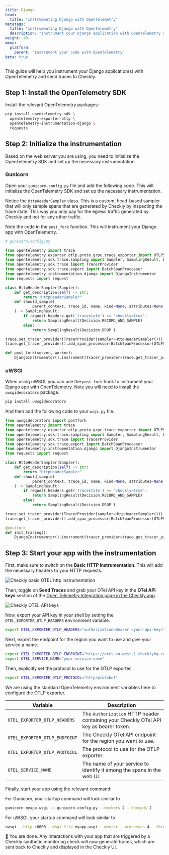 ```yaml
---
title: Django
head:
  title: "Instrumenting Django with OpenTelemetry"
metatags:
  title: "Instrumenting Django with OpenTelemetry"
  description: "Instrument your Django application with OpenTelemetry and send traces to Checkly."
weight: 40
menu:
  platform:
    parent: "Instrument your code with OpenTelemetry"
beta: true
---
```


This guide will help you instrument your Django application(s) with OpenTelemetry and send traces to Checkly.
<!--more-->
## Step 1: Install the OpenTelemetry SDK

Install the relevant OpenTelemetry packages:

```bash
pip install opentelemetry-sdk \
  opentelemetry-exporter-otlp \
  opentelemetry-instrumentation-django \
  requests
```

## Step 2: Initialize the instrumentation

Based on the web server you are using, you need to initialize the OpenTelemetry SDK and set up the necessary instrumentation.

### Gunicorn

Open your `gunicorn.config.py` file and add the following code. This will initialize the OpenTelemetry SDK and set up the necessary 
instrumentation. 

Notice the `HttpHeaderSampler` class. This is a custom, head-based sampler that will only sample spans that are generated 
by Checkly by inspecting the trace state. This way you only pay for the egress traffic generated by Checkly and not for 
any other traffic.

Note the code in the `post_fork` function. This will instrument your Django app with OpenTelemetry.

```python
# gunicorn.config.py

from opentelemetry import trace
from opentelemetry.exporter.otlp.proto.grpc.trace_exporter import OTLPSpanExporter
from opentelemetry.sdk.trace.sampling import Sampler, SamplingResult, Decision
from opentelemetry.sdk.trace import TracerProvider
from opentelemetry.sdk.trace.export import BatchSpanProcessor
from opentelemetry.instrumentation.django import DjangoInstrumentor
from requests import request

class HttpHeaderSampler(Sampler):
    def get_description(self) -> str:
        return "HttpHeaderSampler"
    def should_sample(
            parent_context, trace_id, name, kind=None, attributes=None, links=None, trace_state=None
    ) -> SamplingResult:
        if request.headers.get('tracestate') == 'checkly=true':
            return SamplingResult(Decision.RECORD_AND_SAMPLE)
        else:
            return SamplingResult(Decision.DROP )

trace.set_tracer_provider(TracerProvider(sampler=HttpHeaderSampler()))
trace.get_tracer_provider().add_span_processor(BatchSpanProcessor(OTLPSpanExporter()))

def post_fork(server, worker):
    DjangoInstrumentor().instrument(tracer_provider=trace.get_tracer_provider())
```

### uWSGI

When using uWSGI, you can use the `post_fork` hook to instrument your Django app with OpenTelemetry.
Note you will need to install the `uwsgidecorators` package.

```bash
pip install uwsgidecorators
```

And then add the following code to your `wsgi.py` file.

```python
from uwsgidecorators import postfork
from opentelemetry import trace
from opentelemetry.exporter.otlp.proto.grpc.trace_exporter import OTLPSpanExporter
from opentelemetry.sdk.trace.sampling import Sampler, SamplingResult, Decision
from opentelemetry.sdk.trace import TracerProvider
from opentelemetry.sdk.trace.export import BatchSpanProcessor
from opentelemetry.instrumentation.django import DjangoInstrumentor
from requests import request

class HttpHeaderSampler(Sampler):
    def get_description(self) -> str:
        return "HttpHeaderSampler"
    def should_sample(
            parent_context, trace_id, name, kind=None, attributes=None, links=None, trace_state=None
    ) -> SamplingResult:
        if request.headers.get('tracestate') == 'checkly=true':
            return SamplingResult(Decision.RECORD_AND_SAMPLE)
        else:
            return SamplingResult(Decision.DROP )

trace.set_tracer_provider(TracerProvider(sampler=HttpHeaderSampler()))
trace.get_tracer_provider().add_span_processor(BatchSpanProcessor(OTLPSpanExporter()))

@postfork
def init_tracing():
    DjangoInstrumentor().instrument(tracer_provider=trace.get_tracer_provider())
```

## Step 3: Start your app with the instrumentation

First, make sure to switch on the **Basic HTTP Instrumentation**. This will add the necessary headers to your HTTP requests.

![Checkly basic OTEL http instrumentation](/docs/images/otel/otel_basic_instrumentation.png)

Then, toggle on **Send Traces** and grab your OTel API key in the **OTel API keys** section of the [Open Telemetry Integration page in the Checkly app](https://app.checklyhq.com/settings/account/open-telemetry).

![Checkly OTEL API keys](/docs/images/otel/otel_send_traces.png)

Now, export your API key in your shell by setting the `OTEL_EXPORTER_OTLP_HEADERS` environment variable.

```bash
export OTEL_EXPORTER_OTLP_HEADERS="authorization=Bearer <your-api-key>"
```

Next, export the endpoint for the region you want to use and give your service a name.
```bash
export OTEL_EXPORTER_OTLP_ENDPOINT="https://otel.eu-west-1.checklyhq.com"
export OTEL_SERVICE_NAME="your-service-name"
```

Then, explicitly set the protocol to use for the OTLP exporter.

```bash
export OTEL_EXPORTER_OTLP_PROTOCOL="http/protobuf"
````

We are using the standard OpenTelemetry environment variables here to configure the OTLP exporter.

| Variable                      | Description                                                            |
|-------------------------------|------------------------------------------------------------------------|
| `OTEL_EXPORTER_OTLP_HEADERS`  | The `Authorization` HTTP header containing your Checkly OTel API key as bearer token.  |
| `OTEL_EXPORTER_OTLP_ENDPOINT` | The Checkly OTel API endpoint for the region you want to use.          |
| `OTEL_EXPORTER_OTLP_PROTOCOL` | The protocol to use for the OTLP exporter.                             |
| `OTEL_SERVICE_NAME`           | The name of your service to identify it among the spans in the web UI. |

Finally, start your app using the relevant command:

For Gunicorn, your startup command will look similar to

```bash
gunicorn myapp.wsgi -c gunicorn.config.py --workers 2 --threads 2
```

For uWSGI, your startup command will look similar to

```bash
uwsgi --http :8000 --wsgi-file myapp.wsgi --master --processes 4 --threads 2
```

🎉 You are done. Any interactions with your app that are triggered by a Checkly synthetic monitoring check will now generate
traces, which are sent back to Checkly and displayed in the Checkly UI.
